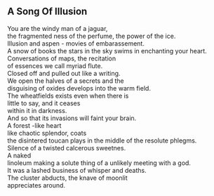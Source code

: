 A Song Of Illusion
------------------
You are the windy man of a jaguar,  
the fragmented ness of the perfume, the power of the ice.  
Illusion and aspen - movies of embarassement.  
A snow of books the stars in the sky swims in enchanting your heart.  
Conversations of maps, the recitation  
of essences we call myriad flute.  
Closed off and pulled out like a writing.  
We open the halves of a secrets and the  
disguising of oxides develops into the warm field.  
The wheatfields exists even when there is  
little to say, and it ceases  
within it in darkness.  
And so that its invasions will faint your brain.  
A forest -like heart  
like chaotic splendor, coats  
the disintered toucan plays in the middle of the resolute phlegms.  
Silence of a twisted calcerous sweetnes.  
A naked  
linoleum making a solute thing of a unlikely meeting with a god.  
It was a lashed business of whisper and deaths.  
The cluster abducts, the knave of moonlit  
appreciates around.  
